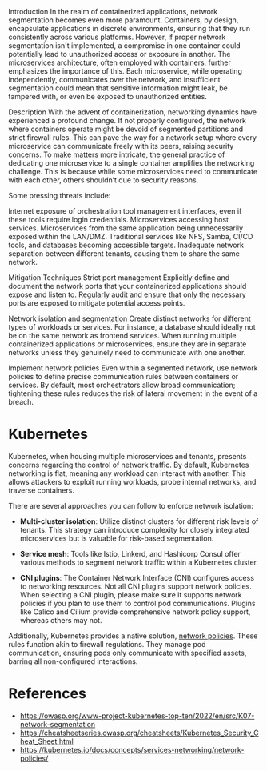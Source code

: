 Introduction
In the realm of containerized applications, network segmentation becomes even more paramount. Containers, by design, encapsulate applications in discrete environments, ensuring that they run consistently across various platforms. However, if proper network segmentation isn't implemented, a compromise in one container could potentially lead to unauthorized access or exposure in another. The microservices architecture, often employed with containers, further emphasizes the importance of this. Each microservice, while operating independently, communicates over the network, and insufficient segmentation could mean that sensitive information might leak, be tampered with, or even be exposed to unauthorized entities.

Description
With the advent of containerization, networking dynamics have experienced a profound change. If not properly configured, the network where containers operate might be devoid of segmented partitions and strict firewall rules. This can pave the way for a network setup where every microservice can communicate freely with its peers, raising security concerns. To make matters more intricate, the general practice of dedicating one microservice to a single container amplifies the networking challenge. This is because while some microservices need to communicate with each other, others shouldn’t due to security reasons.

Some pressing threats include:

Internet exposure of orchestration tool management interfaces, even if these tools require login credentials.
Microservices accessing host services.
Microservices from the same application being unnecessarily exposed within the LAN/DMZ.
Traditional services like NFS, Samba, CI/CD tools, and databases becoming accessible targets.
Inadequate network separation between different tenants, causing them to share the same network.

Mitigation Techniques
Strict port management
Explicitly define and document the network ports that your containerized applications should expose and listen to. Regularly audit and ensure that only the necessary ports are exposed to mitigate potential access points.

Network isolation and segmentation
Create distinct networks for different types of workloads or services. For instance, a database should ideally not be on the same network as frontend services. When running multiple containerized applications or microservices, ensure they are in separate networks unless they genuinely need to communicate with one another.

Implement network policies
Even within a segmented network, use network policies to define precise communication rules between containers or services. By default, most orchestrators allow broad communication; tightening these rules reduces the risk of lateral movement in the event of a breach.

# Kubernetes
Kubernetes, when housing multiple microservices and tenants, presents concerns regarding the control of network traffic. By default, Kubernetes networking is flat, meaning any workload can interact with another. This allows attackers to exploit running workloads, probe internal networks, and traverse containers.

There are several approaches you can follow to enforce network isolation:

- **Multi-cluster isolation**: Utilize distinct clusters for different risk levels of tenants. This strategy can introduce complexity for closely integrated microservices but is valuable for risk-based segmentation.

- **Service mesh**: Tools like Istio, Linkerd, and Hashicorp Consul offer various methods to segment network traffic within a Kubernetes cluster.

- **CNI plugins**: The Container Network Interface (CNI) configures access to networking resources. Not all CNI plugins support network policies. When selecting a CNI plugin, please make sure it supports network policies if you plan to use them to control pod communications. Plugins like Calico and Cilium provide comprehensive network policy support, whereas others may not.

Additionally, Kubernetes provides a native solution, [network policies](https://kubernetes.io/docs/concepts/services-networking/network-policies/). These rules function akin to firewall regulations. They manage pod communication, ensuring pods only communicate with specified assets, barring all non-configured interactions.

# References
- https://owasp.org/www-project-kubernetes-top-ten/2022/en/src/K07-network-segmentation
- https://cheatsheetseries.owasp.org/cheatsheets/Kubernetes_Security_Cheat_Sheet.html
- https://kubernetes.io/docs/concepts/services-networking/network-policies/
